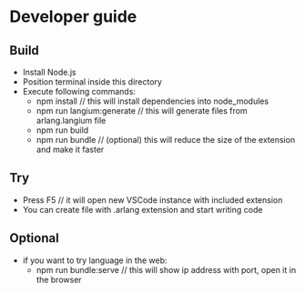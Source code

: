 # Developer guide

## Build
  - Install Node.js
  - Position terminal inside this directory
  - Execute following commands:
    - npm install // this will install dependencies into node_modules
    - npm run langium:generate // this will generate files from arlang.langium file
    - npm run build
    - npm run bundle // (optional) this will reduce the size of the extension and make it faster

## Try
  - Press F5 // it will open new VSCode instance with included extension
  - You can create file with .arlang extension and start writing code

## Optional
  - if you want to try language in the web:
    - npm run bundle:serve // this will show ip address with port, open it in the browser
